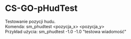 # CS-GO-pHudTest
Testowanie pozycji hudu.</br>
Komenda: sm_phudtest <pozycja_x> <pozycja_y> <tekst> 
</br>
Przykład użycia: sm_phudtest -1.0 -1.0 "testowa wiadomość"
